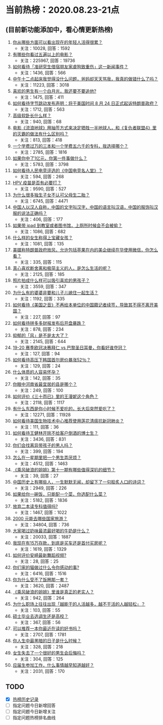 # 当前热榜：2020.08.23-21点
## (目前新功能添加中，看心情更新热榜)
1. [你从哪些方面可以看出现在的年轻人活得很累？](https://www.zhihu.com/question/404779462)
    * 关注：10028, 回答：1592
2. [有哪些你看过五遍以上的电影？](https://www.zhihu.com/question/31537241)
    * 关注：225967, 回答：19736
3. [如何看待「准研究生借宿朋友家虐狗致重伤」这一新闻事件？](https://www.zhihu.com/question/416656102)
    * 关注：1436, 回答：566
4. [中午十二点起床我觉得没什么问题，爸妈却天天骂我，我真的做错什么了吗？](https://www.zhihu.com/question/407945689)
    * 关注：11223, 回答：3018
5. [喜欢的男生有一个白月光，我还要不要追他?](https://www.zhihu.com/question/412756315)
    * 关注：1475, 回答：411
6. [如何看待字节跳动发布声明：将于美国时间 8 月 24 日正式起诉特朗普政府？](https://www.zhihu.com/question/416810191)
    * 关注：1712, 回答：563
7. [高级软卧长什么样？](https://www.zhihu.com/question/21779574)
    * 关注：940, 回答：68
8. [电影《流浪地球》用抽签方式来决定牺牲一半地球人，和《复仇者联盟4》里的灭霸的做法有什么区别吗？](https://www.zhihu.com/question/326284123)
    * 关注：813, 回答：418
9. [一个学费过万的三本和一个学费五六千的专科，我选择哪个？](https://www.zhihu.com/question/370092484)
    * 关注：2785, 回答：1816
10. [如果你中了1亿元，你第一件事做什么？](https://www.zhihu.com/question/404371270)
    * 关注：5783, 回答：3798
11. [如何看待人民电竞评选的《中国电竞名人堂》？](https://www.zhihu.com/question/416276477)
    * 关注：594, 回答：268
12. [HPV 疫苗是否有必要打？](https://www.zhihu.com/question/20856453)
    * 关注：9590, 回答：527
13. [为什么很多独生子女不认可父母生二胎？](https://www.zhihu.com/question/38482426)
    * 关注：6745, 回答：4471
14. [中国人以汉人自称，中国的文字叫汉字，中国的语言叫汉语，中国的服饰叫汉服的说法正确吗？](https://www.zhihu.com/question/415386712)
    * 关注：406, 回答：177
15. [如果带 ipad 到教室或者图书馆，上厕所时候会不会被偷？](https://www.zhihu.com/question/407178674)
    * 关注：1086, 回答：682
16. [什么样的女生称得上宝藏女孩？](https://www.zhihu.com/question/315331056)
    * 关注：1081, 回答：135
17. [美媒称特朗普政府放风，允许包括苹果在内的美企继续在华使用微信，你怎么看？](https://www.zhihu.com/question/416533383)
    * 关注：335, 回答：115
18. [真心喜欢断舍离和极简主义的人，是怎么生活的呢？](https://www.zhihu.com/question/381586426)
    * 关注：2125, 回答：185
19. [照片拍成什么样可以吸引喜欢的男孩子？](https://www.zhihu.com/question/402376504)
    * 关注：3559, 回答：347
20. [为什么有的婆婆非要和儿子儿媳住一起生活？](https://www.zhihu.com/question/332123300)
    * 关注：1192, 回答：335
21. [如何看待《美国之音》不再给本单位的中国籍记者续签，导致其不得不离开美国？](https://www.zhihu.com/question/416857730)
    * 关注：227, 回答：97
22. [如何看待拼多多财报发布后开盘暴跌？](https://www.zhihu.com/question/416526637)
    * 关注：878, 回答：234
23. [抑郁的「风」是不是太大了？](https://www.zhihu.com/question/398206100)
    * 关注：2145, 回答：644
24. [19-20 赛季欧冠决赛拜仁 vs 巴黎圣日耳曼，你看好谁夺冠？](https://www.zhihu.com/question/415796499)
    * 关注：127, 回答：94
25. [如何看待高压下韩国首尔房价暴涨52％？](https://www.zhihu.com/question/416409572)
    * 关注：129, 回答：24
26. [什么体质的人容易怀孕？](https://www.zhihu.com/question/336916989)
    * 关注：142, 回答：35
27. [你眼中河南省最宜居的县是哪个？](https://www.zhihu.com/question/356240844)
    * 关注：249, 回答：100
28. [如何评价《三十而已》里的王漫妮这个角色？](https://www.zhihu.com/question/408317360)
    * 关注：2118, 回答：1117
29. [有什么东西是你小时候不爱吃的，长大后突然爱吃了？](https://www.zhihu.com/question/404931768)
    * 关注：12271, 回答：11928
30. [如何看待美国生物技术中心推荐使用莲花清瘟抗新冠肺炎？](https://www.zhihu.com/question/414512204)
    * 关注：111, 回答：36
31. [如何看待王健林开除不给客户倒酒的博士生？](https://www.zhihu.com/question/415828629)
    * 关注：3436, 回答：831
32. [你们会找离异带孩子的男人吗？](https://www.zhihu.com/question/408996501)
    * 关注：399, 回答：194
33. [怎么在一星期里把一个男生弄厌烦？](https://www.zhihu.com/question/385199182)
    * 关注：4512, 回答：1463
34. [《乘风破浪的姐姐》第十一期有哪些值得深扒的细节？](https://www.zhihu.com/question/415605919)
    * 关注：39, 回答：27
35. [中国历史上有哪些人，一生默默无闻，却留下了一句脍炙人口的诗词？](https://www.zhihu.com/question/399800494)
    * 关注：2949, 回答：226
36. [如果给你一碗饭，只能配一个菜，你选配什么菜？](https://www.zhihu.com/question/406797336)
    * 关注：5182, 回答：1836
37. [放弃二本读专科值得吗?](https://www.zhihu.com/question/412635385)
    * 关注：1467, 回答：1022
38. [2000 元能去哪些国家旅游？](https://www.zhihu.com/question/314156798)
    * 关注：34804, 回答：736
39. [大家喝过奶味最浓最好喝的牛奶是什么？](https://www.zhihu.com/question/300989157)
    * 关注：20033, 回答：1887
40. [我现在有15万存款，到底是买车还是首付买房呢？](https://www.zhihu.com/question/410840369)
    * 关注：1619, 回答：1329
41. [如何评价安崎最新舞蹈视频?](https://www.zhihu.com/question/415658386)
    * 关注：28, 回答：25
42. [你们家的猫做过什么令你感动的事?](https://www.zhihu.com/question/321129135)
    * 关注：6416, 回答：1516
43. [你为什么受不了饭圈那一套？](https://www.zhihu.com/question/325850455)
    * 关注：3620, 回答：2487
44. [《乘风破浪的姐姐》里谁是真正的老实人？](https://www.zhihu.com/question/404739342)
    * 关注：942, 回答：264
45. [为什么职场上往往出现﻿「越能干的人活越多，越不干活的人越轻松」？](https://www.zhihu.com/question/413634395)
    * 关注：103, 回答：55
46. [硕士毕业去选调生还是高校？](https://www.zhihu.com/question/407530192)
    * 关注：367, 回答：56
47. [可以推荐一本你最近在读的好书吗？](https://www.zhihu.com/question/407980193)
    * 关注：2707, 回答：1781
48. [你人生中最黑暗的日子是什么时候？](https://www.zhihu.com/question/416216693)
    * 关注：328, 回答：218
49. [女生失去了一个很好的男生会后悔吗？](https://www.zhihu.com/question/337242662)
    * 关注：304, 回答：125
50. [应届生参加工作，什么事情越早知道越好？](https://www.zhihu.com/question/407372614)
    * 关注：2031, 回答：170
## TODO
* [x] [热榜历史记录](hot_history/AllHot.md)
* [ ] 指定问题今日新增回答
* [ ] 指定问题今日新增关注
* [ ] 指定问题热榜排名曲线
